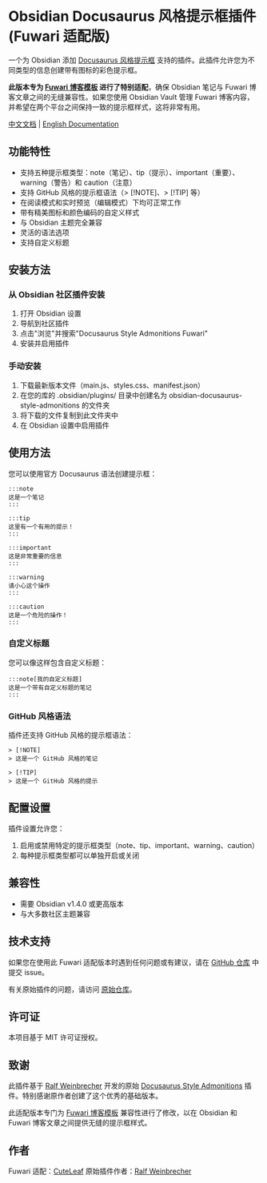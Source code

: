 # Obsidian Docusaurus 风格提示框插件 (Fuwari 适配版)

一个为 Obsidian 添加 [Docusaurus 风格提示框](https://docusaurus.io/docs/markdown-features/admonitions) 支持的插件。此插件允许您为不同类型的信息创建带有图标的彩色提示框。

**此版本专为 [Fuwari 博客模板](https://github.com/saicaca/fuwari) 进行了特别适配**，确保 Obsidian 笔记与 Fuwari 博客文章之间的无缝兼容性。如果您使用 Obsidian Vault 管理 Fuwari 博客内容，并希望在两个平台之间保持一致的提示框样式，这将非常有用。

[中文文档](./README_zh.md) | [English Documentation](./README.md)

## 功能特性

- 支持五种提示框类型：note（笔记）、tip（提示）、important（重要）、warning（警告）和 caution（注意）
- 支持 GitHub 风格的提示框语法（> [!NOTE]、> [!TIP] 等）
- 在阅读模式和实时预览（编辑模式）下均可正常工作
- 带有精美图标和颜色编码的自定义样式
- 与 Obsidian 主题完全兼容
- 灵活的语法选项
- 支持自定义标题

## 安装方法

### 从 Obsidian 社区插件安装

1. 打开 Obsidian 设置
2. 导航到社区插件
3. 点击"浏览"并搜索"Docusaurus Style Admonitions Fuwari"
4. 安装并启用插件

### 手动安装

1. 下载最新版本文件（main.js、styles.css、manifest.json）
2. 在您的库的 .obsidian/plugins/ 目录中创建名为 obsidian-docusaurus-style-admonitions 的文件夹
3. 将下载的文件复制到此文件夹中
4. 在 Obsidian 设置中启用插件

## 使用方法

您可以使用官方 Docusaurus 语法创建提示框：

```text
:::note
这是一个笔记
:::

:::tip
这里有一个有用的提示！
:::

:::important
这是非常重要的信息
:::

:::warning
请小心这个操作
:::

:::caution
这是一个危险的操作！
:::
```

### 自定义标题

您可以像这样包含自定义标题：

```text
:::note[我的自定义标题]
这是一个带有自定义标题的笔记
:::
```

### GitHub 风格语法

插件还支持 GitHub 风格的提示框语法：

```text
> [!NOTE]
> 这是一个 GitHub 风格的笔记

> [!TIP]
> 这是一个 GitHub 风格的提示
```

## 配置设置

插件设置允许您：

1. 启用或禁用特定的提示框类型（note、tip、important、warning、caution）
2. 每种提示框类型都可以单独开启或关闭

## 兼容性

- 需要 Obsidian v1.4.0 或更高版本
- 与大多数社区主题兼容

## 技术支持

如果您在使用此 Fuwari 适配版本时遇到任何问题或有建议，请在 [GitHub 仓库](https://github.com/CuteLeaf/obsidian-docusaurus-style-admonitions) 中提交 issue。

有关原始插件的问题，请访问 [原始仓库](https://github.com/rwbr/obsidian-docusaurus-style-admonitions)。

## 许可证

本项目基于 MIT 许可证授权。

## 致谢

此插件基于 [Ralf Weinbrecher](https://github.com/rwbr) 开发的原始 [Docusaurus Style Admonitions](https://github.com/rwbr/obsidian-docusaurus-style-admonitions) 插件。特别感谢原作者创建了这个优秀的基础版本。

此适配版本专门为 [Fuwari 博客模板](https://github.com/saicaca/fuwari) 兼容性进行了修改，以在 Obsidian 和 Fuwari 博客文章之间提供无缝的提示框样式。

## 作者

Fuwari 适配：[CuteLeaf](https://github.com/CuteLeaf)
原始插件作者：[Ralf Weinbrecher](https://github.com/rwbr)
